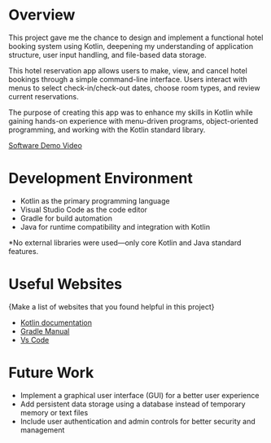 # Overview

This project gave me the chance to design and implement a functional hotel booking system using Kotlin, deepening my understanding of application structure, user input handling, and file-based data storage.

This hotel reservation app allows users to make, view, and cancel hotel bookings through a simple command-line interface. Users interact with menus to select check-in/check-out dates, choose room types, and review current reservations.

The purpose of creating this app was to enhance my skills in Kotlin while gaining hands-on experience with menu-driven programs, object-oriented programming, and working with the Kotlin standard library.

[Software Demo Video](https://www.loom.com/share/1335a8ad1cb94d968b2d9aa44587156b?sid=30133821-ef44-47bb-ba7c-192108dceebd)

# Development Environment

* Kotlin as the primary programming language
* Visual Studio Code as the code editor
* Gradle for build automation
* Java for runtime compatibility and integration with Kotlin

*No external libraries were used—only core Kotlin and Java standard features.

# Useful Websites

{Make a list of websites that you found helpful in this project}
* [Kotlin documentation](https://kotlinlang.org/docs/home.html)
* [Gradle Manual](https://docs.gradle.org/current/userguide/userguide.html)
* [Vs Code](https://code.visualstudio.com/)

# Future Work

* Implement a graphical user interface (GUI) for a better user experience
* Add persistent data storage using a database instead of temporary memory or text files
* Include user authentication and admin controls for better security and management
